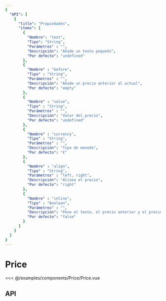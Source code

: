 ```yaml
---
{
  "API": [
    {
      "title": "Propiedades",
      "items": [
        {
          "Nombre": "text",
          "Tipo": "String",
          "Parámetros" : "",
          "Descripción": "Añade un texto pequeño",
          "Por defecto": "undefined"
        },
        {
          "Nombre" : "before",
          "Tipo" : "String",
          "Parámetros" : "",
          "Descripción": "Añade un precio anterior al actual",
          "Por defecto": "empty"
        },
        {
          "Nombre" : "value",
          "Tipo" : "String",
          "Parámetros" : "",
          "Descripción": "Valor del precio",
          "Por defecto": "undefined"
        },
        {
          "Nombre" : "currency",
          "Tipo" : "String",
          "Parámetros" : "",
          "Descripción": "Tipo de moneda",
          "Por defecto": "€"
        },
        {
          "Nombre" : "align",
          "Tipo" : "String",
          "Parámetros" : "left, right",
          "Descripción": "Alinea el precio",
          "Por defecto": "right"
        },
        {
          "Nombre" : "inline",
          "Tipo" : "Boolean",
          "Parámetros" : "",
          "Descripción": "Pone el texto, el precio anterior y el precio en línea",
          "Por defecto": "false"
        }                         
      ] 
    }
  ]
}
---
```


# Price

<Preview>
  <template slot="demo">
    <components-Price-Price />
  </template>
  
  <<< @/examples/components/Price/Price.vue
</Preview>
  
## API

<Api />